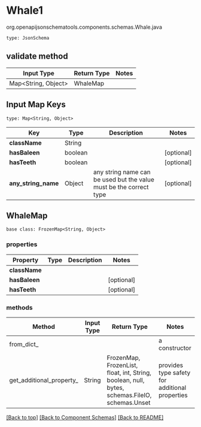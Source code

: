 # Whale1
org.openapijsonschematools.components.schemas.Whale.java
```
type: JsonSchema
```

## validate method
| Input Type | Return Type | Notes |
| ---------- | ----------- | ----- |
| Map<String, Object> | WhaleMap | |

## Input Map Keys
```
type: Map<String, Object>
```
Key | Type |  Description | Notes
------------ | ------------- | ------------- | -------------
**className** | String |  |
**hasBaleen** | boolean |  | [optional]
**hasTeeth** | boolean |  | [optional]
**any_string_name** | Object | any string name can be used but the value must be the correct type | [optional]

## WhaleMap
```
base class: FrozenMap<String, Object>
```

### properties
Property | Type | Description | Notes
-------- | ---- | ----------- | -----
**className** |  |  |
**hasBaleen** |  |  | [optional]
**hasTeeth** |  |  | [optional]

### methods
Method | Input Type | Return Type | Notes
------ | ---------- | ----------- | ------
from_dict_ |  |  | a constructor
get_additional_property_ | String | FrozenMap, FrozenList, float, int, String, boolean, null, bytes, schemas.FileIO, schemas.Unset | provides type safety for additional properties

[[Back to top]](#top) [[Back to Component Schemas]](../../../README.md#Component-Schemas) [[Back to README]](../../../README.md)
